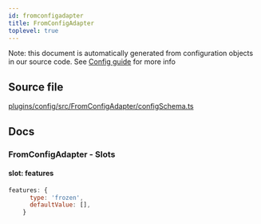 ```yaml
---
id: fromconfigadapter
title: FromConfigAdapter
toplevel: true
---
```


Note: this document is automatically generated from configuration objects in our
source code. See [Config guide](/docs/config_guide) for more info

## Source file

[plugins/config/src/FromConfigAdapter/configSchema.ts](https://github.com/GMOD/jbrowse-components/blob/main/plugins/config/src/FromConfigAdapter/configSchema.ts)

## Docs

### FromConfigAdapter - Slots

#### slot: features

```js
features: {
      type: 'frozen',
      defaultValue: [],
    }
```
